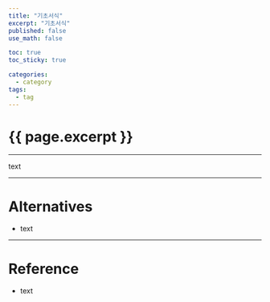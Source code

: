 ```yaml
---
title: "기초서식"
excerpt: "기초서식"
published: false
use_math: false

toc: true
toc_sticky: true

categories:
  - category
tags:
  - tag
---
```

# {{ page.excerpt }}
---
text

---
# Alternatives
- text

---
# Reference
- text